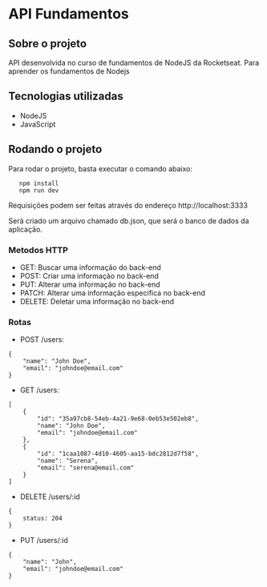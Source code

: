 # API Fundamentos

## Sobre o projeto

API desenvolvida no curso de fundamentos de NodeJS da Rocketseat. Para aprender os fundamentos de Nodejs

## Tecnologias utilizadas

- NodeJS
- JavaScript

## Rodando o projeto

Para rodar o projeto, basta executar o comando abaixo:

```
   npm install
   npm run dev
```
Requisições podem ser feitas através do endereço http://localhost:3333

Será criado um arquivo chamado db.json, que será o banco de dados da aplicação.

### Metodos HTTP

- GET: Buscar uma informação do back-end
- POST: Criar uma informação no back-end
- PUT: Alterar uma informação no back-end
- PATCH: Alterar uma informação especifica no back-end
- DELETE: Deletar uma informação no back-end

### Rotas

- POST /users:
```
{
    "name": "John Doe",
    "email": "johndoe@email.com"
}

```

- GET /users:
```
[
    {
        "id": "35a97cb8-54eb-4a21-9e68-0eb53e502eb8",
        "name": "John Doe",
        "email": "johndoe@email.com"
    },
    {
        "id": "1caa1087-4d10-4605-aa15-bdc2812d7f58",
        "name": "Serena",
        "email": "serena@email.com"
    }
]
```

- DELETE /users/:id

```
{
    status: 204
}

```

- PUT /users/:id

```
{
    "name": "John",
    "email": "johndoe@email.com"
}
    
```